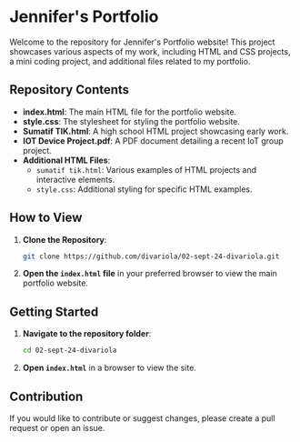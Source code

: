 # Jennifer's Portfolio

Welcome to the repository for Jennifer's Portfolio website! This project showcases various aspects of my work, including HTML and CSS projects, a mini coding project, and additional files related to my portfolio.

## Repository Contents

- **index.html**: The main HTML file for the portfolio website.
- **style.css**: The stylesheet for styling the portfolio website.
- **Sumatif TIK.html**: A high school HTML project showcasing early work.
- **IOT Device Project.pdf**: A PDF document detailing a recent IoT group project.
- **Additional HTML Files**:
  - `sumatif tik.html`: Various examples of HTML projects and interactive elements.
  - `style.css`: Additional styling for specific HTML examples.

## How to View

1. **Clone the Repository**:
    ```bash
    git clone https://github.com/divariola/02-sept-24-divariola.git
    ```
2. **Open the `index.html` file** in your preferred browser to view the main portfolio website.

## Getting Started

1. **Navigate to the repository folder**:
    ```bash
    cd 02-sept-24-divariola
    ```
2. **Open `index.html`** in a browser to view the site.

## Contribution

If you would like to contribute or suggest changes, please create a pull request or open an issue.


